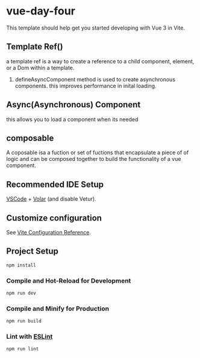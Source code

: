 # vue-day-four

This template should help get you started developing with Vue 3 in Vite.

## Template Ref()

a template ref is a way to create a reference to a child component, element, or a Dom within a template.

1. defineAsyncComponent method is used to create asynchronous components. this improves performance in inital loading.

## Async(Asynchronous) Component

this allows you to load a component when its needed

## composable

A coposable isa a fuction or set of fuctions that encapsulate a piece of of logic and can be composed together to build the functionality of a vue component.

## Recommended IDE Setup

[VSCode](https://code.visualstudio.com/) + [Volar](https://marketplace.visualstudio.com/items?itemName=Vue.volar) (and disable Vetur).

## Customize configuration

See [Vite Configuration Reference](https://vitejs.dev/config/).

## Project Setup

```sh
npm install
```

### Compile and Hot-Reload for Development

```sh
npm run dev
```

### Compile and Minify for Production

```sh
npm run build
```

### Lint with [ESLint](https://eslint.org/)

```sh
npm run lint
```

